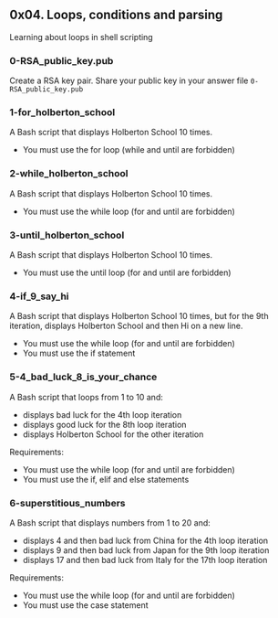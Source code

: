 ## 0x04. Loops, conditions and parsing
Learning about loops in shell scripting

### 0-RSA_public_key.pub
Create a RSA key pair.
Share your public key in your answer file `0-RSA_public_key.pub`

### 1-for_holberton_school
A Bash script that displays Holberton School 10 times.
* You must use the for loop (while and until are forbidden)

### 2-while_holberton_school
A Bash script that displays Holberton School 10 times.
* You must use the while loop (for and until are forbidden)

### 3-until_holberton_school
A Bash script that displays Holberton School 10 times.
* You must use the until loop (for and until are forbidden)

### 4-if_9_say_hi
A Bash script that displays Holberton School 10 times, but for the 9th iteration, displays Holberton School and then Hi on a new line.
* You must use the while loop (for and until are forbidden)
* You must use the if statement

### 5-4_bad_luck_8_is_your_chance
A Bash script that loops from 1 to 10 and:
* displays bad luck for the 4th loop iteration
* displays good luck for the 8th loop iteration
* displays Holberton School for the other iteration

Requirements:
* You must use the while loop (for and until are forbidden)
* You must use the if, elif and else statements

### 6-superstitious_numbers
A Bash script that displays numbers from 1 to 20 and:
* displays 4 and then bad luck from China for the 4th loop iteration
* displays 9 and then bad luck from Japan for the 9th loop iteration
* displays 17 and then bad luck from Italy for the 17th loop iteration

Requirements:
* You must use the while loop (for and until are forbidden)
* You must use the case statement
